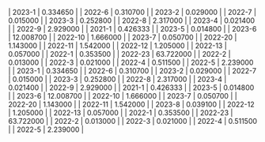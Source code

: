 | 2023-1 | 0.334650 |
| 2022-6 | 0.310700 |
| 2023-2 | 0.029000 |
| 2022-7 | 0.015000 |
| 2023-3 | 0.252800 |
| 2022-8 | 2.317000 |
| 2023-4 | 0.021400 |
| 2022-9 | 2.929000 |
| 2021-1 | 0.426333 |
| 2023-5 | 0.014800 |
| 2023-6 | 12.008700 |
| 2022-10 | 1.666000 |
| 2023-7 | 0.050700 |
| 2022-20 | 1.143000 |
| 2022-11 | 1.542000 |
| 2022-12 | 1.205000 |
| 2022-13 | 0.057000 |
| 2022-1 | 0.353500 |
| 2022-23 | 63.722000 |
| 2022-2 | 0.013000 |
| 2022-3 | 0.021000 |
| 2022-4 | 0.511500 |
| 2022-5 | 2.239000 |
| 2023-1 | 0.334650 |
| 2022-6 | 0.310700 |
| 2023-2 | 0.029000 |
| 2022-7 | 0.015000 |
| 2023-3 | 0.252800 |
| 2022-8 | 2.317000 |
| 2023-4 | 0.021400 |
| 2022-9 | 2.929000 |
| 2021-1 | 0.426333 |
| 2023-5 | 0.014800 |
| 2023-6 | 12.008700 |
| 2022-10 | 1.666000 |
| 2023-7 | 0.050700 |
| 2022-20 | 1.143000 |
| 2022-11 | 1.542000 |
| 2023-8 | 0.039100 |
| 2022-12 | 1.205000 |
| 2022-13 | 0.057000 |
| 2022-1 | 0.353500 |
| 2022-23 | 63.722000 |
| 2022-2 | 0.013000 |
| 2022-3 | 0.021000 |
| 2022-4 | 0.511500 |
| 2022-5 | 2.239000 |
